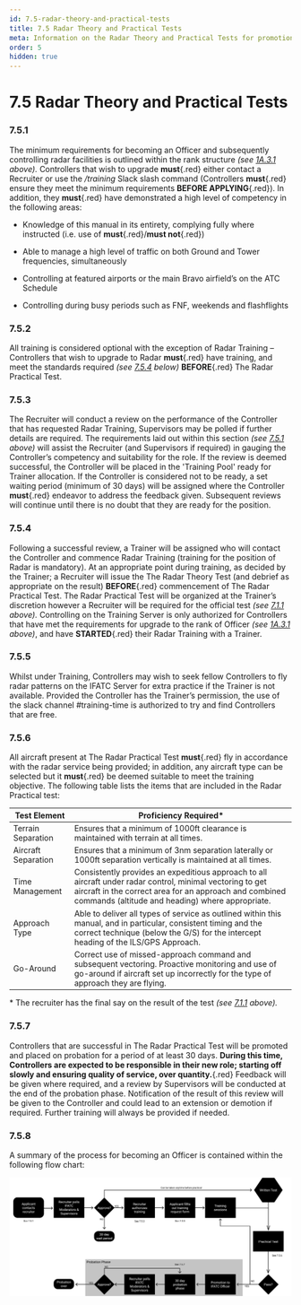 ```yaml
---
id: 7.5-radar-theory-and-practical-tests
title: 7.5 Radar Theory and Practical Tests
meta: Information on the Radar Theory and Practical Tests for promotion to Officer in IFATC.
order: 5
hidden: true
---
```


# 7.5 Radar Theory and Practical Tests

 

### 7.5.1    

The minimum requirements for becoming an Officer and subsequently controlling radar facilities is outlined within the rank structure *(see [1A.3.1](/guide/atc-manual/1a.-new-entrants/1a.3-rank-structure#1a.3.1) above).* Controllers that wish to upgrade **must**{.red} either contact a Recruiter or use the */training* Slack slash command (Controllers **must**{.red} ensure they meet the minimum requirements **BEFORE APPLYING**{.red}). In addition, they **must**{.red} have demonstrated a high level of competency in the following areas:

 

 -    Knowledge of this manual in its entirety, complying fully where instructed (i.e. use of **must**{.red}/**must not**{.red})

 -    Able to manage a high level of traffic on both Ground and Tower frequencies, simultaneously

 -    Controlling at featured airports or the main Bravo airfield’s on the ATC Schedule

 -    Controlling during busy periods such as FNF, weekends and flashflights

 

### 7.5.2    

All training is considered optional with the exception of Radar Training – Controllers that wish to upgrade to Radar **must**{.red} have training, and meet the standards required *(see [7.5.4](/guide/atc-manual/7.-recruitment-and-training/7.5-radar-theory-and-practical-tests#7.5.4) below)* **BEFORE**{.red} The Radar Practical Test.



### 7.5.3

The Recruiter will conduct a review on the performance of the Controller that has requested Radar Training, Supervisors may be polled if further details are required. The requirements laid out within this section *(see [7.5.1](/guide/atc-manual/7.-recruitment-and-training/7.5-radar-theory-and-practical-tests#7.5.1) above)* will assist the Recruiter (and Supervisors if required) in gauging the Controller’s competency and suitability for the role. If the review is deemed successful, the Controller will be placed in the 'Training Pool' ready for Trainer allocation. If the Controller is considered not to be ready, a set waiting period (minimum of 30 days) will be assigned where the Controller **must**{.red} endeavor to address the feedback given. Subsequent reviews will continue until there is no doubt that they are ready for the position.



### 7.5.4    

Following a successful review, a Trainer will be assigned who will contact the Controller and commence Radar Training (training for the position of Radar is mandatory). At an appropriate point during training, as decided by the Trainer; a Recruiter will issue the The Radar Theory Test (and debrief as appropriate on the result) **BEFORE**{.red} commencement of The Radar Practical Test. The Radar Practical Test will be organized at the Trainer’s discretion however a Recruiter will be required for the official test *(see [7.1.1](/guide/atc-manual/7.-recruitment-and-training/7.1-overview#7.1.1) above).* Controlling on the Training Server is only authorized for Controllers that have met the requirements for upgrade to the rank of Officer *(see [1A.3.1](/guide/atc-manual/1a.-new-entrants/1a.3-rank-structure#1a.3.1) above)*, and have **STARTED**{.red} their Radar Training with a Trainer.



### 7.5.5    

Whilst under Training, Controllers may wish to seek fellow Controllers to fly radar patterns on the IFATC Server for extra practice if the Trainer is not available. Provided the Controller has the Trainer’s permission, the use of the slack channel #training-time is authorized to try and find Controllers that are free.



### 7.5.6    

All aircraft present at The Radar Practical Test **must**{.red} fly in accordance with the radar service being provided; in addition, any aircraft type can be selected but it **must**{.red} be deemed suitable to meet the training objective. The following table lists the items that are included in the Radar Practical test:

 

| **Test Element**     | **Proficiency  Required\***                                  |
| -------------------- | ------------------------------------------------------------ |
| Terrain  Separation  | Ensures that a minimum of 1000ft clearance is  maintained with terrain at all times. |
| Aircraft  Separation | Ensures that a minimum of 3nm separation  laterally or 1000ft separation vertically is maintained at all times. |
| Time  Management     | Consistently provides an expeditious approach  to all aircraft under radar control, minimal vectoring to get aircraft in the  correct area for an approach and combined commands (altitude and heading)  where appropriate. |
| Approach  Type       | Able to deliver all types of service as  outlined within this manual, and in particular, consistent timing and the  correct technique (below the G/S) for the intercept heading of the ILS/GPS  Approach. |
| Go-Around            | Correct use of missed-approach command and  subsequent vectoring. Proactive monitoring and use of go-around if aircraft  set up incorrectly for the type of approach they are flying. |

 

\* The recruiter has the final say on the result of the test *(see [7.1.1](/guide/atc-manual/7.-recruitment-and-training/7.1-overview#7.1.1) above).*

 

### 7.5.7    

Controllers that are successful in The Radar Practical Test will be promoted and placed on probation for a period of at least 30 days. **During this time, Controllers are expected to be responsible in their new role; starting off slowly and ensuring quality of service, over quantity.**{.red} Feedback will be given where required, and a review by Supervisors will be conducted at the end of the probation phase. Notification of the result of this review will be given to the Controller and could lead to an extension or demotion if required. Further training will always be provided if needed.

 

### 7.5.8    

A summary of the process for becoming an Officer is contained within the following flow chart:


![Image 7.5.8.1 - IFATC Radar Qualification Process](_images/manual/graphics/atc-recruitment.svg)